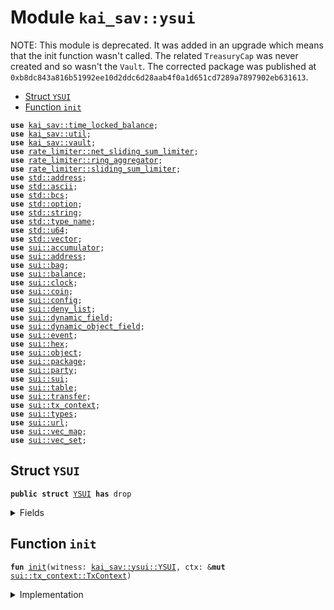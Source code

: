 
<a name="kai_sav_ysui"></a>

# Module `kai_sav::ysui`

NOTE: This module is deprecated. It was added in an upgrade which means that
the init function wasn't called. The related <code>TreasuryCap</code> was never created
and so wasn't the <code>Vault</code>.
The corrected package was published at <code>0xb8dc843a816b51992ee10d2ddc6d28aab4f0a1d651cd7289a7897902eb631613</code>.


-  [Struct `YSUI`](#kai_sav_ysui_YSUI)
-  [Function `init`](#kai_sav_ysui_init)


<pre><code><b>use</b> <a href="../kai_sav/time_locked_balance.md#kai_sav_time_locked_balance">kai_sav::time_locked_balance</a>;
<b>use</b> <a href="../kai_sav/util.md#kai_sav_util">kai_sav::util</a>;
<b>use</b> <a href="../kai_sav/vault.md#kai_sav_vault">kai_sav::vault</a>;
<b>use</b> <a href="../dependencies/rate_limiter/net_sliding_sum_limiter.md#rate_limiter_net_sliding_sum_limiter">rate_limiter::net_sliding_sum_limiter</a>;
<b>use</b> <a href="../dependencies/rate_limiter/ring_aggregator.md#rate_limiter_ring_aggregator">rate_limiter::ring_aggregator</a>;
<b>use</b> <a href="../dependencies/rate_limiter/sliding_sum_limiter.md#rate_limiter_sliding_sum_limiter">rate_limiter::sliding_sum_limiter</a>;
<b>use</b> <a href="../dependencies/std/address.md#std_address">std::address</a>;
<b>use</b> <a href="../dependencies/std/ascii.md#std_ascii">std::ascii</a>;
<b>use</b> <a href="../dependencies/std/bcs.md#std_bcs">std::bcs</a>;
<b>use</b> <a href="../dependencies/std/option.md#std_option">std::option</a>;
<b>use</b> <a href="../dependencies/std/string.md#std_string">std::string</a>;
<b>use</b> <a href="../dependencies/std/type_name.md#std_type_name">std::type_name</a>;
<b>use</b> <a href="../dependencies/std/u64.md#std_u64">std::u64</a>;
<b>use</b> <a href="../dependencies/std/vector.md#std_vector">std::vector</a>;
<b>use</b> <a href="../dependencies/sui/accumulator.md#sui_accumulator">sui::accumulator</a>;
<b>use</b> <a href="../dependencies/sui/address.md#sui_address">sui::address</a>;
<b>use</b> <a href="../dependencies/sui/bag.md#sui_bag">sui::bag</a>;
<b>use</b> <a href="../dependencies/sui/balance.md#sui_balance">sui::balance</a>;
<b>use</b> <a href="../dependencies/sui/clock.md#sui_clock">sui::clock</a>;
<b>use</b> <a href="../dependencies/sui/coin.md#sui_coin">sui::coin</a>;
<b>use</b> <a href="../dependencies/sui/config.md#sui_config">sui::config</a>;
<b>use</b> <a href="../dependencies/sui/deny_list.md#sui_deny_list">sui::deny_list</a>;
<b>use</b> <a href="../dependencies/sui/dynamic_field.md#sui_dynamic_field">sui::dynamic_field</a>;
<b>use</b> <a href="../dependencies/sui/dynamic_object_field.md#sui_dynamic_object_field">sui::dynamic_object_field</a>;
<b>use</b> <a href="../dependencies/sui/event.md#sui_event">sui::event</a>;
<b>use</b> <a href="../dependencies/sui/hex.md#sui_hex">sui::hex</a>;
<b>use</b> <a href="../dependencies/sui/object.md#sui_object">sui::object</a>;
<b>use</b> <a href="../dependencies/sui/package.md#sui_package">sui::package</a>;
<b>use</b> <a href="../dependencies/sui/party.md#sui_party">sui::party</a>;
<b>use</b> <a href="../dependencies/sui/sui.md#sui_sui">sui::sui</a>;
<b>use</b> <a href="../dependencies/sui/table.md#sui_table">sui::table</a>;
<b>use</b> <a href="../dependencies/sui/transfer.md#sui_transfer">sui::transfer</a>;
<b>use</b> <a href="../dependencies/sui/tx_context.md#sui_tx_context">sui::tx_context</a>;
<b>use</b> <a href="../dependencies/sui/types.md#sui_types">sui::types</a>;
<b>use</b> <a href="../dependencies/sui/url.md#sui_url">sui::url</a>;
<b>use</b> <a href="../dependencies/sui/vec_map.md#sui_vec_map">sui::vec_map</a>;
<b>use</b> <a href="../dependencies/sui/vec_set.md#sui_vec_set">sui::vec_set</a>;
</code></pre>



<a name="kai_sav_ysui_YSUI"></a>

## Struct `YSUI`



<pre><code><b>public</b> <b>struct</b> <a href="../kai_sav/ysui.md#kai_sav_ysui_YSUI">YSUI</a> <b>has</b> drop
</code></pre>



<details>
<summary>Fields</summary>


<dl>
</dl>


</details>

<a name="kai_sav_ysui_init"></a>

## Function `init`



<pre><code><b>fun</b> <a href="../kai_sav/ysui.md#kai_sav_ysui_init">init</a>(witness: <a href="../kai_sav/ysui.md#kai_sav_ysui_YSUI">kai_sav::ysui::YSUI</a>, ctx: &<b>mut</b> <a href="../dependencies/sui/tx_context.md#sui_tx_context_TxContext">sui::tx_context::TxContext</a>)
</code></pre>



<details>
<summary>Implementation</summary>


<pre><code><b>fun</b> <a href="../kai_sav/ysui.md#kai_sav_ysui_init">init</a>(witness: <a href="../kai_sav/ysui.md#kai_sav_ysui_YSUI">YSUI</a>, ctx: &<b>mut</b> TxContext) {
    <b>let</b> (treasury, meta) = coin::create_currency(
        witness,
        9,
        b"ySUI",
        b"",
        b"",
        option::none(),
        ctx,
    );
    transfer::public_share_object(meta);
    <b>let</b> admin_cap = <a href="../kai_sav/vault.md#kai_sav_vault_new">vault::new</a>&lt;SUI, <a href="../kai_sav/ysui.md#kai_sav_ysui_YSUI">YSUI</a>&gt;(treasury, ctx);
    transfer::public_transfer(admin_cap, tx_context::sender(ctx));
}
</code></pre>



</details>
